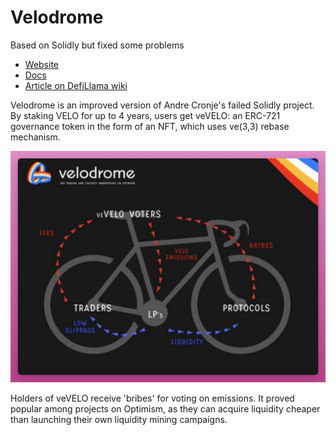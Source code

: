 # Velodrome

Based on Solidly but fixed some problems

- [Website](https://app.velodrome.finance/)
- [Docs](https://docs.velodrome.finance/)
- [Article on DefiLlama wiki](https://wiki.defillama.com/wiki/Velodrome)

Velodrome is an improved version of Andre Cronje's failed Solidly project. By staking VELO for up to 4 years, users get veVELO: an ERC-721 governance token in the form of an NFT, which uses ve(3,3) rebase mechanism.

![velodrome graphic](imgs/velodrome-graphic.png)

Holders of veVELO receive 'bribes' for voting on emissions. It proved popular among projects on Optimism, as they can acquire liquidity cheaper than launching their own liquidity mining campaigns.